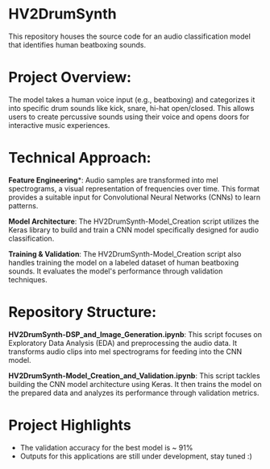 # HV2DrumSynth
This repository houses the source code for an audio classification model that identifies human beatboxing sounds.

# Project Overview:

The model takes a human voice input (e.g., beatboxing) and categorizes it into specific drum sounds like kick, snare, hi-hat open/closed. This allows users to create percussive sounds using their voice and opens doors for interactive music experiences.

# Technical Approach:

**Feature Engineering***: Audio samples are transformed into mel spectrograms, a visual representation of frequencies over time. This format provides a suitable input for Convolutional Neural Networks (CNNs) to learn patterns.

**Model Architecture**: The HV2DrumSynth-Model_Creation script utilizes the Keras library to build and train a CNN model specifically designed for audio classification.

**Training & Validation**: The HV2DrumSynth-Model_Creation script also handles training the model on a labeled dataset of human beatboxing sounds. It evaluates the model's performance through validation techniques.

# Repository Structure:

**HV2DrumSynth-DSP_and_Image_Generation.ipynb**: This script focuses on Exploratory Data Analysis (EDA) and preprocessing the audio data. It transforms audio clips into mel spectrograms for feeding into the CNN model.

**HV2DrumSynth-Model_Creation_and_Validation.ipynb**: This script tackles building the CNN model architecture using Keras. It then trains the model on the prepared data and analyzes its performance through validation metrics.

# Project Highlights

* The validation accuracy for the best model is ~ 91%
* Outputs for this applications are still under development, stay tuned :)

